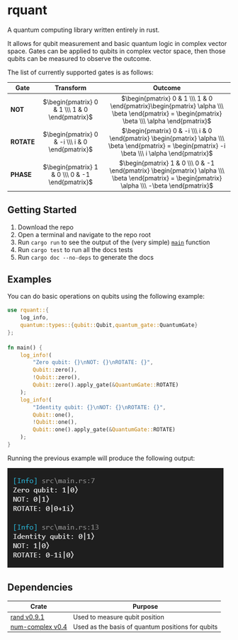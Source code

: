 # rquant
A quantum computing library written entirely in rust.

It allows for qubit measurement and basic quantum logic in complex vector space. Gates can be applied to qubits in complex vector space, then those qubits can be measured to observe the outcome.

The list of currently supported gates is as follows:

|Gate|Transform|Outcome|
|-|:-:|:-:|
|**NOT**|$`\begin{pmatrix} 0 & 1 \\\ 1 & 0 \end{pmatrix}`$|$`\begin{pmatrix} 0 & 1 \\\ 1 & 0 \end{pmatrix}\begin{pmatrix} \alpha \\\ \beta \end{pmatrix} = \begin{pmatrix} \beta \\\ \alpha \end{pmatrix}`$|
|**ROTATE**|$`\begin{pmatrix} 0 & -i \\\ i & 0 \end{pmatrix}`$|$`\begin{pmatrix} 0 & -i \\\ i & 0 \end{pmatrix} \begin{pmatrix} \alpha \\\ \beta \end{pmatrix} = \begin{pmatrix} -i \beta \\\ i \alpha \end{pmatrix}`$|
|**PHASE**|$`\begin{pmatrix} 1 & 0 \\\ 0 & -1 \end{pmatrix}`$|$`\begin{pmatrix} 1 & 0 \\\ 0 & -1 \end{pmatrix} \begin{pmatrix} \alpha \\\ \beta \end{pmatrix} = \begin{pmatrix} \alpha \\\ -\beta \end{pmatrix}`$|

## Getting Started
1. Download the repo
1. Open a terminal and navigate to the repo root
1. Run `cargo run` to see the output of the (very simple) [`main`](src/main.rs) function
1. Run `cargo test` to run all the docs tests
1. Run `cargo doc --no-deps` to generate the docs

## Examples
You can do basic operations on qubits using the following example:
```rust
use rquant::{
    log_info,
    quantum::types::{qubit::Qubit,quantum_gate::QuantumGate}
};

fn main() {
    log_info!(
        "Zero qubit: {}\nNOT: {}\nROTATE: {}",
        Qubit::zero(),
        !Qubit::zero(),
        Qubit::zero().apply_gate(&QuantumGate::ROTATE)
    );
    log_info!(
        "Identity qubit: {}\nNOT: {}\nROTATE: {}",
        Qubit::one(),
        !Qubit::one(),
        Qubit::one().apply_gate(&QuantumGate::ROTATE)
    );
}
```

Running the previous example will produce the following output:

![Screenshot of console output for the code example on the README page for rquant.](assets/output.png)

## Dependencies
|Crate|Purpose|
|-|-|
|[rand v0.9.1](https://docs.rs/rand/0.9.1/rand/index.html)|Used to measure qubit position|
|[num-complex v0.4](https://docs.rs/num-complex/0.4.6/num_complex/index.html)|Used as the basis of quantum positions for qubits|